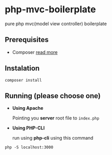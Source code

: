 # php-mvc-boilerplate
pure php mvc(model view controller) boilerplate


## Prerequisites
- Composer <a target="_blank" href="https://getcomposer.org/">read more</a>

## Instalation
```
composer install
```

## Running (please choose one)
- **Using Apache** 
 
    Pointing you **server** root file to `index.php`

- **Using PHP-CLI** 

    run using **php-cli** using this command
```
php -S localhost:3000
```
